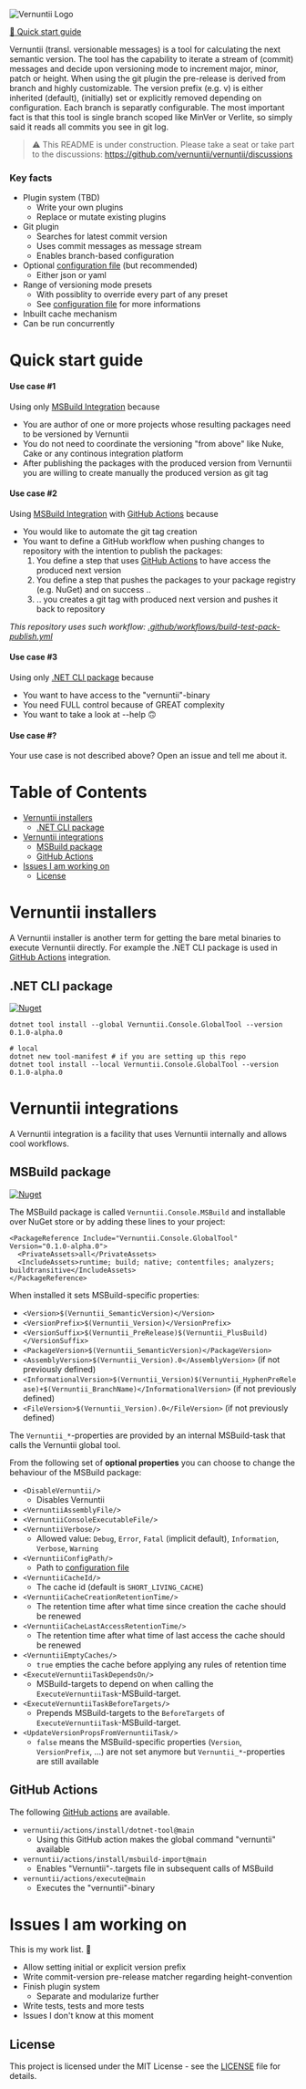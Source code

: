 ![Vernuntii Logo](res/logo.svg)
<!-- [![Nuget](https://img.shields.io/nuget/v/Vernuntii)][NuGet Package] -->

[:running: Quick start guide](#quick-start-guide) &nbsp;

Vernuntii (transl. versionable messages) is a tool for calculating the next semantic version. The tool has the capability to iterate a stream of (commit) messages and decide upon versioning mode to increment major, minor, patch or height. When using the git plugin the pre-release is derived from branch and highly customizable. The version prefix (e.g. v) is either inherited (default), (initially) set or explicitly removed depending on configuration. Each branch is separatly configurable. The most important fact is that this tool is single branch scoped like MinVer or Verlite, so simply said it reads all commits you see in git log.

> :warning: This README is under construction. Please take a seat or take part to the discussions: https://github.com/vernuntii/vernuntii/discussions

<!-- omit in toc -->
### Key facts

- Plugin system (TBD)
  - Write your own plugins
  - Replace or mutate existing plugins
- Git plugin
  - Searches for latest commit version
  - Uses commit messages as message stream
  - Enables branch-based configuration
- Optional [configuration file][configuration-file] (but recommended)
  - Either json or yaml
- Range of versioning mode presets
  - With possiblity to override every part of any preset
  - See [configuration file](./docs/configuration-file.md#versioning-mode) for more informations
- Inbuilt cache mechanism
- Can be run concurrently

<!-- omit in toc -->
# Quick start guide

#### Use case #1

Using only [MSBuild Integration][msbuild-nuget-package-docs] because

- You are author of one or more projects whose resulting packages need to be versioned by Vernuntii
- You do not need to coordinate the versioning "from above" like Nuke, Cake or any continous integration platform
- After publishing the packages with the produced version from Vernuntii you are willing to create manually the produced version as git tag

#### Use case #2

Using [MSBuild Integration][msbuild-nuget-package-docs] with [GitHub Actions](#github-actions) because

- You would like to automate the git tag creation
- You want to define a GitHub workflow when pushing changes to repository with the intention to publish the packages:
  1. You define a step that uses [GitHub Actions](#github-actions) to have access the produced next version
  2. You define a step that pushes the packages to your package registry (e.g. NuGet) and on success ..
  3. .. you creates a git tag with produced next version and pushes it back to repository

*This repository uses such workflow: [.github/workflows/build-test-pack-publish.yml](.github/workflows/build-test-pack-publish.yml)*

#### Use case #3

Using only [.NET CLI package](#net-cli-package) because

- You want to have access to the "vernuntii"-binary
- You need FULL control because of GREAT complexity
- You want to take a look at --help :upside_down_face:

#### **Use case #?**

Your use case is not described above? Open an issue and tell me about it.

<!-- omit in toc -->
# Table of Contents

- [Vernuntii installers](#vernuntii-installers)
  - [.NET CLI package](#net-cli-package)
- [Vernuntii integrations](#vernuntii-integrations)
  - [MSBuild package](#msbuild-package)
  - [GitHub Actions](#github-actions)
- [Issues I am working on](#issues-i-am-working-on)
  - [License](#license)

# Vernuntii installers

A Vernuntii installer is another term for getting the bare metal binaries to execute Vernuntii directly. For example the .NET CLI package is used in [GitHub Actions](#github-actions) integration.

## .NET CLI package

[![Nuget][globaltool-nuget-package-badge]][globaltool-nuget-package]

```
dotnet tool install --global Vernuntii.Console.GlobalTool --version 0.1.0-alpha.0

# local
dotnet new tool-manifest # if you are setting up this repo
dotnet tool install --local Vernuntii.Console.GlobalTool --version 0.1.0-alpha.0
```

# Vernuntii integrations

A Vernuntii integration is a facility that uses Vernuntii internally and allows cool workflows.

## MSBuild package

[![Nuget][msbuild-nuget-package-badge]][msbuild-nuget-package]

The MSBuild package is called `Vernuntii.Console.MSBuild` and installable over NuGet store or by adding these lines to your project:

```
<PackageReference Include="Vernuntii.Console.GlobalTool" Version="0.1.0-alpha.0">
  <PrivateAssets>all</PrivateAssets>
  <IncludeAssets>runtime; build; native; contentfiles; analyzers; buildtransitive</IncludeAssets>
</PackageReference>
```

When installed it sets MSBuild-specific properties:

- `<Version>$(Vernuntii_SemanticVersion)</Version>`
- `<VersionPrefix>$(Vernuntii_Version)</VersionPrefix>`
- `<VersionSuffix>$(Vernuntii_PreRelease)$(Vernuntii_PlusBuild)</VersionSuffix>`
- `<PackageVersion>$(Vernuntii_SemanticVersion)</PackageVersion>`
- `<AssemblyVersion>$(Vernuntii_Version).0</AssemblyVersion>` (if not previously defined)
- `<InformationalVersion>$(Vernuntii_Version)$(Vernuntii_HyphenPreRelease)+$(Vernuntii_BranchName)</InformationalVersion>` (if not previously defined)
- `<FileVersion>$(Vernuntii_Version).0</FileVersion>` (if not previously defined)

The `Vernuntii_*`-properties are provided by an internal MSBuild-task that calls the Vernuntii global tool.

From the following set of **optional properties** you can choose to change the behaviour of the MSBuild package:

- `<DisableVernuntii/>`
  - Disables Vernuntii
- `<VernuntiiAssemblyFile/>`
- `<VernuntiiConsoleExecutableFile/>`
- `<VernuntiiVerbose/>`
  - Allowed value: `Debug`, `Error`, `Fatal` (implicit default), `Information`, `Verbose`, `Warning`
- `<VernuntiiConfigPath/>`
  - Path to [configuration file][configuration-file]
- `<VernuntiiCacheId/>`
  - The cache id (default is `SHORT_LIVING_CACHE`)
- `<VernuntiiCacheCreationRetentionTime/>`
  - The retention time after what time since creation the cache should be renewed
- `<VernuntiiCacheLastAccessRetentionTime/>`
  - The retention time after what time of last access the cache should be renewed
- `<VernuntiiEmptyCaches/>`
  - `true` empties the cache before applying any rules of retention time
- `<ExecuteVernuntiiTaskDependsOn/>`
  - MSBuild-targets to depend on when calling the `ExecuteVernuntiiTask`-MSBuild-target.
- `<ExecuteVernuntiiTaskBeforeTargets/>`
  - Prepends MSBuild-targets to the `BeforeTargets` of `ExecuteVernuntiiTask`-MSBuild-target.
- `<UpdateVersionPropsFromVernuntiiTask/>`
  - `false` means the MSBuild-specific properties (`Version`, `VersionPrefix`, ...) are not set anymore but  `Vernuntii_*`-properties are still available

## GitHub Actions

The following [GitHub actions][github-actions] are available.

- `vernuntii/actions/install/dotnet-tool@main`
  - Using this GitHub action makes the global command "vernuntii" available
- `vernuntii/actions/install/msbuild-import@main`
  - Enables "Vernuntii"-.targets file in subsequent calls of MSBuild
- `vernuntii/actions/execute@main`
  - Executes the "vernuntii"-binary

[msbuild-nuget-package]: https://www.nuget.org/packages/Vernuntii.Console.MSBuild
[msbuild-nuget-package-badge]: https://img.shields.io/nuget/v/Vernuntii.Console.MSBuild
[msbuild-nuget-package-docs]: #msbuild-package
[globaltool-nuget-package]: https://www.nuget.org/packages/Vernuntii.Console.GlobalTool
[globaltool-nuget-package-badge]: https://img.shields.io/nuget/v/Vernuntii.Console.GlobalTool
[github-actions]: https://github.com/vernuntii/actions
[configuration-file]: ./docs/configuration-file.md
[semver-nuget-package]: https://www.nuget.org/packages/Vernuntii.SemVer
[semver-parser-nuget-package]: https://www.nuget.org/packages/Vernuntii.SemVer.Parser

# Issues I am working on

This is my work list. :slightly_smiling_face:

- Allow setting initial or explicit version prefix
- Write commit-version pre-release matcher regarding height-convention
- Finish plugin system
  - Separate and modularize further
- Write tests, tests and more tests
- Issues I don't know at this moment

## License

This project is licensed under the MIT License - see the [LICENSE](LICENSE) file for details.